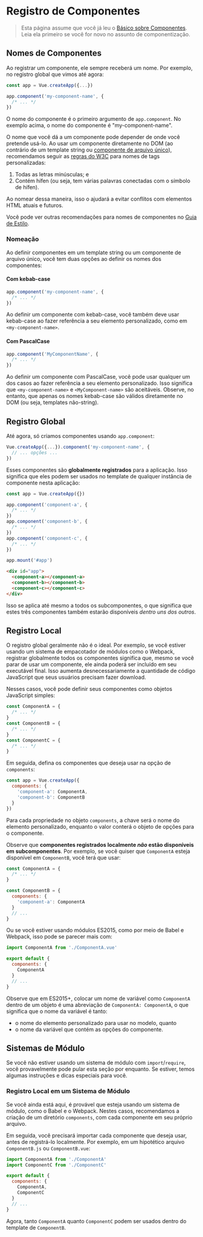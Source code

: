 # Registro de Componentes

> Esta página assume que você já leu o [Básico sobre Componentes](component-basics.md). Leia ela primeiro se você for novo no assunto de componentização.

## Nomes de Componentes

Ao registrar um componente, ele sempre receberá um nome. Por exemplo, no registro global que vimos até agora:

```js
const app = Vue.createApp({...})

app.component('my-component-name', {
  /* ... */
})
```

O nome do componente é o primeiro argumento de `app.component`. No exemplo acima, o nome do componente é "my-component-name".

O nome que você dá a um componente pode depender de onde você pretende usá-lo. Ao usar um componente diretamente no DOM (ao contrário de um template string ou [componente de arquivo único](../guide/single-file-component.html)), recomendamos seguir as [regras do W3C](https://html.spec.whatwg.org/multipage/custom-elements.html#valid-custom-element-name) para nomes de tags personalizadas:

1. Todas as letras minúsculas; e
2. Contém hífen (ou seja, tem várias palavras conectadas com o símbolo de hífen).

Ao nomear dessa maneira, isso o ajudará a evitar conflitos com elementos HTML atuais e futuros.

Você pode ver outras recomendações para nomes de componentes no [Guia de Estilo](../style-guide/#base-component-names-strongly-recommended).

### Nomeação

Ao definir componentes em um template string ou um componente de arquivo único, você tem duas opções ao definir os nomes dos componentes:

#### Com kebab-case

```js
app.component('my-component-name', {
  /* ... */
})
```

Ao definir um componente com kebab-case, você também deve usar kebab-case ao fazer referência a seu elemento personalizado, como em `<my-component-name>`.

#### Com PascalCase

```js
app.component('MyComponentName', {
  /* ... */
})
```

Ao definir um componente com PascalCase, você pode usar qualquer um dos casos ao fazer referência a seu elemento personalizado. Isso significa que `<my-component-name>` e `<MyComponent-name>` são aceitáveis. Observe, no entanto, que apenas os nomes kebab-case são válidos diretamente no DOM (ou seja, templates não-string).

## Registro Global

Até agora, só criamos componentes usando `app.component`:

```js
Vue.createApp({...}).component('my-component-name', {
  // ... opções ...
})
```

Esses componentes são **globalmente registrados** para a aplicação. Isso significa que eles podem ser usados no template de qualquer instância de componente nesta aplicação:

```js
const app = Vue.createApp({})

app.component('component-a', {
  /* ... */
})
app.component('component-b', {
  /* ... */
})
app.component('component-c', {
  /* ... */
})

app.mount('#app')
```

```html
<div id="app">
  <component-a></component-a>
  <component-b></component-b>
  <component-c></component-c>
</div>
```

Isso se aplica até mesmo a todos os subcomponentes, o que significa que estes três componentes também estarão disponíveis _dentro uns dos outros_.

## Registro Local

O registro global geralmente não é o ideal. Por exemplo, se você estiver usando um sistema de empacotador de módulos como o Webpack, registrar globalmente todos os componentes significa que, mesmo se você parar de usar um componente, ele ainda poderá ser incluído em seu executável final. Isso aumenta desnecessariamente a quantidade de código JavaScript que seus usuários precisam fazer download.

Nesses casos, você pode definir seus componentes como objetos JavaScript simples:

```js
const ComponentA = {
  /* ... */
}
const ComponentB = {
  /* ... */
}
const ComponentC = {
  /* ... */
}
```

Em seguida, defina os componentes que deseja usar na opção de `components`:

```js
const app = Vue.createApp({
  components: {
    'component-a': ComponentA,
    'component-b': ComponentB
  }
})
```

Para cada propriedade no objeto `components`, a chave será o nome do elemento personalizado, enquanto o valor conterá o objeto de opções para o componente.

Observe que **componentes registrados localmente _não_ estão disponíveis em subcomponentes**. Por exemplo, se você quiser que `ComponentA` esteja disponível em `ComponentB`, você terá que usar:

```js
const ComponentA = {
  /* ... */
}

const ComponentB = {
  components: {
    'component-a': ComponentA
  }
  // ...
}
```

Ou se você estiver usando módulos ES2015, como por meio de Babel e Webpack, isso pode se parecer mais com:

```js
import ComponentA from './ComponentA.vue'

export default {
  components: {
    ComponentA
  }
  // ...
}
```

Observe que em ES2015+, colocar um nome de variável como `ComponentA` dentro de um objeto é uma abreviação de `ComponentA: ComponentA`, o que significa que o nome da variável é tanto:

- o nome do elemento personalizado para usar no modelo, quanto
- o nome da variável que contém as opções do componente.

## Sistemas de Módulo

Se você não estiver usando um sistema de módulo com `import`/`require`, você provavelmente pode pular esta seção por enquanto. Se estiver, temos algumas instruções e dicas especiais para você.

### Registro Local em um Sistema de Módulo

Se você ainda está aqui, é provável que esteja usando um sistema de módulo, como o Babel e o Webpack. Nestes casos, recomendamos a criação de um diretório `components`, com cada componente em seu próprio arquivo.

Em seguida, você precisará importar cada componente que deseja usar, antes de registrá-lo localmente. Por exemplo, em um hipotético arquivo `ComponentB.js` ou `ComponentB.vue`:

```js
import ComponentA from './ComponentA'
import ComponentC from './ComponentC'

export default {
  components: {
    ComponentA,
    ComponentC
  }
  // ...
}
```

Agora, tanto `ComponentA` quanto `ComponentC` podem ser usados dentro do template de `ComponentB`.
